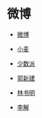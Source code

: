 # 微博


<div id = "首"></div>
<script src = "../js/首.js"></script>


* [微博](https://m.weibo.cn/)


* [小麦](https://m.weibo.cn/u/1611435224)
* [少数派](https://m.weibo.cn/u/1914010467)
* [郭新建](https://m.weibo.cn/u/5243509390)
* [林书明](https://m.weibo.cn/u/1811781304)
* [李解](https://m.weibo.cn/u/1402788537)
